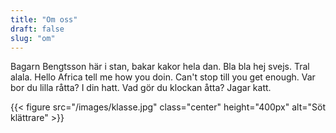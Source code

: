 ```yaml
---
title: "Om oss"
draft: false
slug: "om"
---
```


Bagarn Bengtsson här i stan, bakar kakor hela dan. Bla bla hej svejs. Tral alala. Hello Africa tell me how you doin. Can't stop till you get enough. Var bor du lilla råtta? I din hatt. Vad gör du klockan åtta? Jagar katt.

{{< figure src="/images/klasse.jpg" class="center" height="400px" alt="Söt klättrare" >}}
